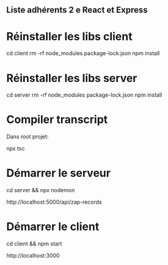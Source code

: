 ## Liste adhérents 2 e React et Express

# Réinstaller les libs client

cd client
rm -rf node_modules package-lock.json
npm install

# Réinstaller les libs server

cd server
rm -rf node_modules package-lock.json
npm install

# Compiler transcript
Dans root projet:

npx tsc 

# Démarrer le serveur
cd server && npx nodemon

http://localhost:5000/api/zap-records

# Démarrer le client
cd client && npm start

http://localhost:3000
